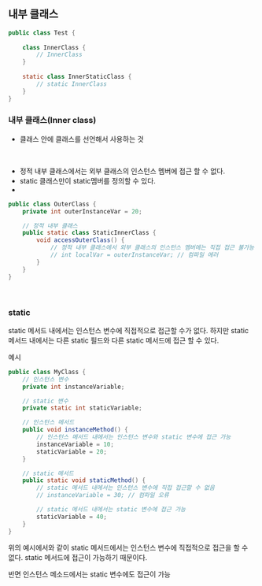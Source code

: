내부 클래스 
--

```java
public class Test {
    
    class InnerClass {
        // InnerClass
    }
    
    static class InnerStaticClass {
        // static InnerClass
    }
}
```
### 내부 클래스(Inner class)
- 클래스 안에 클래스를 선언해서 사용하는 것  

<br>


- 정적 내부 클래스에서는 외부 클래스의 인스턴스 멤버에 접근 할 수 없다.
- static 클래스만이 static멤버를 정의할 수 있다.
- 
```java
public class OuterClass {
    private int outerInstanceVar = 20;

    // 정적 내부 클래스
    public static class StaticInnerClass {
        void accessOuterClass() {
            // 정적 내부 클래스에서 외부 클래스의 인스턴스 멤버에는 직접 접근 불가능
            // int localVar = outerInstanceVar; // 컴파일 에러
        }
    }
}

```
<br>

### static

static 메서드 내에서는 인스턴스 변수에 직접적으로 접근할 수가 없다.
하지만 static 메서드 내에서는 다른 static 필드와 다른 static 메서드에
접근 할 수 있다.  

예시
```java
public class MyClass {
    // 인스턴스 변수
    private int instanceVariable;

    // static 변수
    private static int staticVariable;

    // 인스턴스 메서드
    public void instanceMethod() {
        // 인스턴스 메서드 내에서는 인스턴스 변수와 static 변수에 접근 가능
        instanceVariable = 10;
        staticVariable = 20;
    }

    // static 메서드
    public static void staticMethod() {
        // static 메서드 내에서는 인스턴스 변수에 직접 접근할 수 없음
        // instanceVariable = 30; // 컴파일 오류

        // static 메서드 내에서는 static 변수에 접근 가능
        staticVariable = 40;
    }
}
```
위의 예시에서와 같이 static 메서드에서는 인스턴스 변수에 직접적으로 접근을 할 수 없다.
static 메서드에 접근이 가능하기 때문이다.  

반면 인스턴스 메소드에서는 static 변수에도 접근이 가능